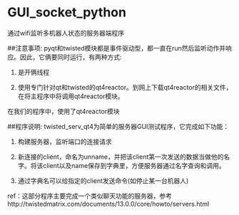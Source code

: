# GUI_socket_python
通过wifi监听多机器人状态的服务器端程序

##注意事项:
pyqt和twisted模块都是事件驱动型，都一直在run然后监听动作并响应。因此，它俩要同时运行，有两种方式:

1. 是开俩线程

2. 使用专门针对qt和twisted的qt4reactor。到网上下载qt4reactor的相关文件，在将主程序中将调用qt4reactor模块。

在我们的程序中，使用了qt4reactor模块

##程序说明:
twisted_serv_qt4为简单的服务器GUI测试程序，它完成如下功能：

1. 构建服务器，监听端口的连接请求

2. 新连接的client，命名为unname，并把该client第一次发送的数据当做他的名字。将该client以及name保存到字典里，方便服务器通过名字查询和调用。

3. 通过字典名可以给指定的client发送命令(如停止某一台机器人)

ref：这部分程序主要完成一个类似聊天功能的服务器，参考http://twistedmatrix.com/documents/13.0.0/core/howto/servers.html
